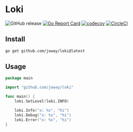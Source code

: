 # Loki

![GitHub release](https://img.shields.io/github/tag/joway/loki.svg?label=release)
[![Go Report Card](https://goreportcard.com/badge/github.com/joway/loki)](https://goreportcard.com/report/github.com/joway/loki)
[![codecov](https://codecov.io/gh/joway/loki/branch/master/graph/badge.svg)](https://codecov.io/gh/joway/loki)
[![CircleCI](https://circleci.com/gh/joway/loki.svg?style=shield)](https://circleci.com/gh/joway/loki)

## Install

```bash
go get github.com/joway/loki@latest
```

## Usage

```go
package main

import "github.com/joway/loki"

func main() {
	loki.SetLevel(loki.INFO)

	loki.Info("x: %s", "hi")
	loki.Debug("x: %s", "hi")
	loki.Error("x: %s", "hi")	
}
```

